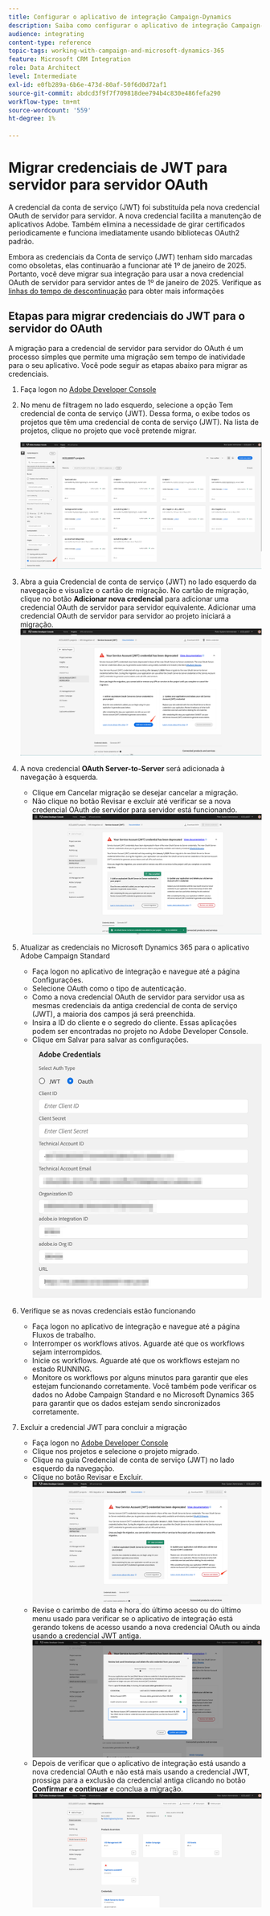```yaml
---
title: Configurar o aplicativo de integração Campaign-Dynamics
description: Saiba como configurar o aplicativo de integração Campaign-Dynamics
audience: integrating
content-type: reference
topic-tags: working-with-campaign-and-microsoft-dynamics-365
feature: Microsoft CRM Integration
role: Data Architect
level: Intermediate
exl-id: e0fb289a-6b6e-473d-80af-50f6d0d72af1
source-git-commit: abdcd3f9f7f709818dee794b4c830e486fefa290
workflow-type: tm+mt
source-wordcount: '559'
ht-degree: 1%

---
```


# Migrar credenciais de JWT para servidor para servidor OAuth

A credencial da conta de serviço (JWT) foi substituída pela nova credencial OAuth de servidor para servidor. A nova credencial facilita a manutenção de aplicativos Adobe. Também elimina a necessidade de girar certificados periodicamente e funciona imediatamente usando bibliotecas OAuth2 padrão.

Embora as credenciais da Conta de serviço (JWT) tenham sido marcadas como obsoletas, elas continuarão a funcionar até 1º de janeiro de 2025. Portanto, você deve migrar sua integração para usar a nova credencial OAuth de servidor para servidor antes de 1º de janeiro de 2025. Verifique as [linhas do tempo de descontinuação](https://developer.adobe.com/developer-console/docs/guides/authentication/ServerToServerAuthentication/migration/#deperecation-timelines) para obter mais informações

## Etapas para migrar credenciais do JWT para o servidor do OAuth

A migração para a credencial de servidor para servidor do OAuth é um processo simples que permite uma migração sem tempo de inatividade para o seu aplicativo. Você pode seguir as etapas abaixo para migrar as credenciais.

1. Faça logon no [Adobe Developer Console](https://developer.adobe.com/console)
2. No menu de filtragem no lado esquerdo, selecione a opção Tem credencial de conta de serviço (JWT). Dessa forma, o exibe todos os projetos que têm uma credencial de conta de serviço (JWT). Na lista de projetos, clique no projeto que você pretende migrar.

   ![](assets/JwtToOAuthMigration1.png)

3. Abra a guia Credencial de conta de serviço (JWT) no lado esquerdo da navegação e visualize o cartão de migração. No cartão de migração, clique no botão **Adicionar nova credencial** para adicionar uma credencial OAuth de servidor para servidor equivalente. Adicionar uma credencial OAuth de servidor para servidor ao projeto iniciará a migração.
   ![](assets/JwtToOAuthMigration2.png)
4. A nova credencial **OAuth Server-to-Server** será adicionada à navegação à esquerda.
   * Clique em Cancelar migração se desejar cancelar a migração.
   * Não clique no botão Revisar e excluir até verificar se a nova credencial OAuth de servidor para servidor está funcionando.
     ![](assets/JwtToOAuthMigration3.png)

5. Atualizar as credenciais no Microsoft Dynamics 365 para o aplicativo Adobe Campaign Standard
   * Faça logon no aplicativo de integração e navegue até a página Configurações.
   * Selecione OAuth como o tipo de autenticação.
   * Como a nova credencial OAuth de servidor para servidor usa as mesmas credenciais da antiga credencial de conta de serviço (JWT), a maioria dos campos já será preenchida.
   * Insira a ID do cliente e o segredo do cliente. Essas aplicações podem ser encontradas no projeto no Adobe Developer Console.
   * Clique em Salvar para salvar as configurações.
     ![](assets/JwtToOAuthMigration4.png)

6. Verifique se as novas credenciais estão funcionando
   * Faça logon no aplicativo de integração e navegue até a página Fluxos de trabalho.
   * Interromper os workflows ativos. Aguarde até que os workflows sejam interrompidos.
   * Inicie os workflows. Aguarde até que os workflows estejam no estado RUNNING.
   * Monitore os workflows por alguns minutos para garantir que eles estejam funcionando corretamente. Você também pode verificar os dados no Adobe Campaign Standard e no Microsoft Dynamics 365 para garantir que os dados estejam sendo sincronizados corretamente.

7. Excluir a credencial JWT para concluir a migração
   * Faça logon no [Adobe Developer Console](https://developer.adobe.com/console)
   * Clique nos projetos e selecione o projeto migrado.
   * Clique na guia Credencial de conta de serviço (JWT) no lado esquerdo da navegação.
   * Clique no botão Revisar e Excluir.
     ![](assets/JwtToOAuthMigration5.png)
   * Revise o carimbo de data e hora do último acesso ou do último menu usado para verificar se o aplicativo de integração está gerando tokens de acesso usando a nova credencial OAuth ou ainda usando a credencial JWT antiga.
     ![](assets/JwtToOAuthMigration6.png)
   * Depois de verificar que o aplicativo de integração está usando a nova credencial OAuth e não está mais usando a credencial JWT, prossiga para a exclusão da credencial antiga clicando no botão **Confirmar e continuar** e conclua a migração.
     ![](assets/JwtToOAuthMigration7.png)

